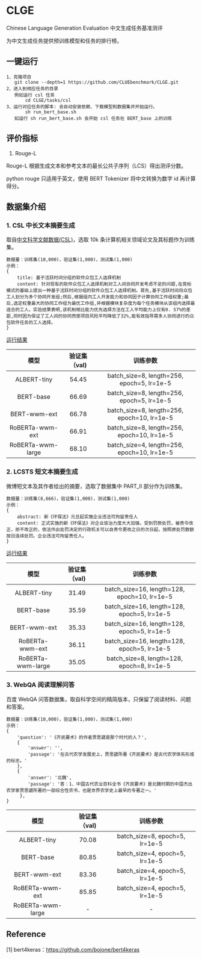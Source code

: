# CLGE
Chinese Language Generation Evaluation 中文生成任务基准测评

为中文生成任务提供预训练模型和任务的排行榜。

## 一键运行

```
1、克隆项目 
   git clone --depth=1 https://github.com/CLUEbenchmark/CLGE.git
2、进入到相应任务的目录
   例如运行 csl 任务
       cd CLGE/tasks/csl  
3、运行对应任务的脚本: 会自动安装依赖、下载模型和数据集并开始运行。
       sh run_bert_base.sh
   如运行 sh run_bert_base.sh 会开始 csl 任务在 BERT_base 上的训练
```

## 评价指标

1. Rouge-L

Rouge-L 根据生成文本和参考文本的最长公共子序列（LCS）得出测评分数。

python rouge 只适用于英文，使用 BERT Tokenizer 将中文转换为数字 id 再计算得分。


## 数据集介绍

### **1. CSL 中长文本摘要生成**

取自[中文科学文献数据(CSL)](https://github.com/P01son6415/chinese-scientific-literature-dataset)，选取 10k 条计算机相关领域论文及其标题作为训练集。
 
```
数据量：训练集(10,000)，验证集(1,000)，测试集(1,000)
示例：
{
    title: 基于活跃时间分组的软件众包工人选择机制
    content: 针对现有的软件众包工人选择机制对工人间协同开发考虑不足的问题,在竞标模式的基础上提出一种基于活跃时间分组的软件众包工人选择机制。首先,基于活跃时间将众包工人划分为多个协同开发组;然后,根据组内工人开发能力和协同因子计算协同工作组权重;最后,选定权重最大的协同工作组为最优工作组,并根据模块复杂度为每个任务模块从该组内选择最适合的工人。实验结果表明,该机制相比能力优先选择方法在工人平均能力上仅有0. 57%的差距,同时因为保证了工人间的协同而使项目风险平均降低了32%,能有效指导需多人协同进行的众包软件任务的工人选择。
}
```

[运行结果](docs/csl.md)

|         模型          | 验证集（val) |               训练参数              |
| :-------------------: | :----------: |  :--------------------------------: |
|      ALBERT-tiny      |    54.45     |  batch_size=8, length=256, epoch=5, lr=1e-5  |
|       BERT-base       |    66.69     | batch_size=8, length=256, epoch=5, lr=1e-5  |
|     BERT-wwm-ext      |    66.78     |  batch_size=8, length=256, epoch=10, lr=1e-5 |
|    RoBERTa-wwm-ext    |    66.91     |  batch_size=8, length=256, epoch=10, lr=1e-5 |
|   RoBERTa-wwm-large   |    68.10     |  batch_size=4, length=256, epoch=10, lr=1e-5 |


### **2. LCSTS 短文本摘要生成**

微博短文本及其作者给出的摘要，选取了数据集中 PART_II 部分作为训练集。

```
数据量：训练集(8,666)，验证集(1,000)，测试集(1,000)
示例：
{
    abstract: 新《环保法》元旦起实施企业违法可拘留责任人
    content: 正式实施的新《环保法》对企业惩治力度大大加强，受到罚款处罚，被责令改正，拒不改正的，依法作出处罚决定的行政机关可以自责令更改之日的次日起，按照原处罚数额按日连续处罚。企业违法可拘留责任人。
}
```

[运行结果](docs/lcsts.md)

|         模型          | 验证集（val) |               训练参数              |
| :-------------------: | :----------: |  :--------------------------------: |
|      ALBERT-tiny      |    31.49     |  batch_size=16, length=128, epoch=10, lr=1e-5  |
|       BERT-base       |    35.59     |  batch_size=16, length=128, epoch=5, lr=1e-5  |
|     BERT-wwm-ext      |    35.33     |  batch_size=16, length=128, epoch=5, lr=1e-5 |
|    RoBERTa-wwm-ext    |    36.11     |  batch_size=16, length=128, epoch=5, lr=1e-5 |
|   RoBERTa-wwm-large   |    35.05     |  batch_size=8, length=128, epoch=8, lr=1e-5  |

### **3. WebQA 阅读理解问答**

百度 WebQA 问答数据集，取自科学空间的精简版本，只保留了阅读材料、问题和答案。

```
数据量：训练集(10,000)，验证集(1,000)，测试集(1,000)
示例：
{
    'question': '《齐民要术》的作者贾思勰是那个时代的人？',
    {
        'answer': '', 
        'passage': '在古代农学发展史上，贾思勰所著《齐民要术》是古代农学体系形成的标志。'
    },
    {
        'answer': '北魏',
        'passage': '答：1、中国古代农业百科全书《齐民要术》是北魏时期的中国杰出农学家贾思勰所著的一部综合性农书，也是世界农学史上最早的专著之一。'
     },
}
```

|         模型          | 验证集（val) |               训练参数              |
| :-------------------: | :----------: |  :--------------------------------: |
|      ALBERT-tiny      |    70.08     |  batch_size=8, epoch=5, lr=1e-5  |
|       BERT-base       |    80.85     |  batch_size=4, epoch=5, lr=1e-5  |
|     BERT-wwm-ext      |    83.36     |  batch_size=4, epoch=5, lr=1e-5 |
|    RoBERTa-wwm-ext    |    85.85     |  batch_size=4, epoch=5, lr=1e-5 |
|   RoBERTa-wwm-large   |    -     |  - |


## Reference

[1] bert4keras：https://github.com/bojone/bert4keras